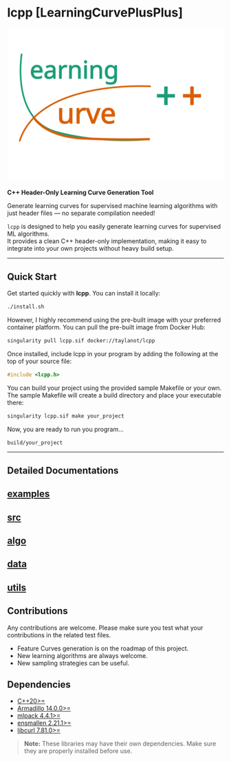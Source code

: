 # lcpp [LearningCurvePlusPlus]

![](docs/figures/logo.svg)

**C++ Header-Only Learning Curve Generation Tool**  

Generate learning curves for supervised machine learning algorithms with just header files — no separate compilation needed!  

`lcpp` is designed to help you easily generate learning curves for supervised ML algorithms.  
It provides a clean C++ header-only implementation, making it easy to integrate into your own projects without heavy build setup.  

---

 
## Quick Start  

Get started quickly with **lcpp**. You can install it locally:
```bash
./install.sh
```
However, I highly recommend using the pre-built image with your preferred container platform. You can pull the pre-built image from Docker Hub:
```bash
singularity pull lcpp.sif docker://taylanot/lcpp
```
Once installed, include lcpp in your program by adding the following at the top of your source file:
```cpp
#include <lcpp.h>
```

You can build your project using the provided sample Makefile or your own. The sample Makefile will create a build directory and place your executable there:
```bash
singularity lcpp.sif make your_project
```
Now, you are ready to run you program...
```bash
build/your_project
```
---

## Detailed Documentations

[examples](docs/examples.md)
---
[src](docs/src.md)
---
[algo](docs/algo.md)
---
[data](docs/data.md)
---
[utils](docs/utils.md)
---


## Contributions

Any contributions are welcome. Please make sure you test what your contributions in the related test files.

- Feature Curves generation is on the roadmap of this project.
- New learning algorithms are always welcome.
- New sampling strategies can be useful.

## Dependencies

- [C++20>= ](https://en.cppreference.com/w/cpp/20.html)
- [Armadillo 14.0.0>=](https://arma.sourceforge.net/docs.html)  
- [mlpack 4.4.1>=](https://github.com/shivamshivanshu/mlpack/tree/master)  
- [ensmallen 2.21.1>=](https://github.com/mlpack/ensmallen)  
- [libcurl 7.81.0>=](https://curl.se/libcurl/)

> **Note:** These libraries may have their own dependencies. Make sure they are properly installed before use.  


